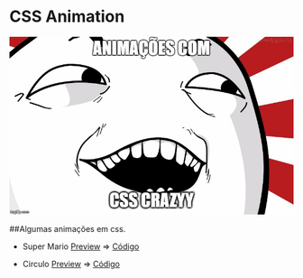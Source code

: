 # CSS Animation
<p align="center">
  <img src="/readme/fundo.jpg">
</p>

##Algumas  animações em css.

+ Super Mario [Preview](http://codepen.io/wellingtongeek/pen/beVKjG "Clique e acesse agora!") => [Código](/mario "Clique e acesse agora!")

+ Circulo [Preview](http://codepen.io/wellingtongeek/pen/NrGzoG "Clique e acesse agora!") => [Código](/circulo "Clique e acesse agora!")
